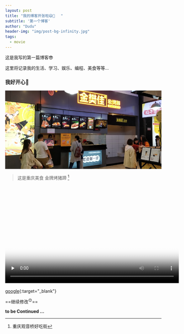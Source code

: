 ```yaml
---
layout: post
title: "我的博客开张啦😄🎈　 "
subtitle: '第一个博客'
author: "Dudu"
header-img: "img/post-bg-infinity.jpg"
tags:
  - movie
---
```


这是我写的第一篇博客😎

这里将记录我的生活、学习、娱乐、编程、美食等等...

###   我好开心👏

![Alt text](/img/in-post/life/chongqingkzt.jpg "Optional title") 



> 这是重庆美食 金牌烤猪蹄 [^1]

<video id="video" width="560" height="315" controls="controls" preload="none" poster="http://media.w3.org/2010/05/sintel/poster.png">
      <source id="mp4" src="/img/in-post/life/dudupad01.mp4" type="video/mp4">


      <p>Your user agent does not support the HTML5 Video element.</p>

</video>

[google](https://www.google.com){:target="_blank"}

==继续修改<sup>😊</sup>==

**to be Continued ...**



[^1]: 重庆观音桥好吃街







